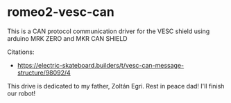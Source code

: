 # romeo2-vesc-can

This is a CAN protocol communication driver for the VESC shield using arduino MRK ZERO and MKR CAN SHIELD

Citations:
 - https://electric-skateboard.builders/t/vesc-can-message-structure/98092/4

This drive is dedicated to my father, Zoltán Egri. 
Rest in peace dad! I'll finish our robot!
